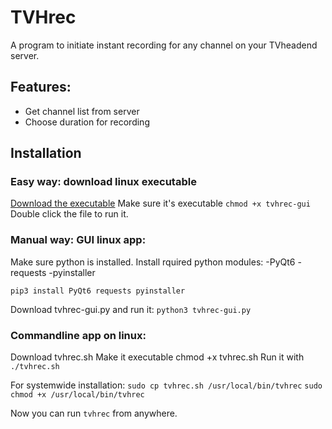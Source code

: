 # TVHrec
A program to initiate instant recording for any channel on your TVheadend server.

## Features: 
- Get channel list from server
- Choose duration for recording

## Installation

### Easy way: download linux executable
[Download the executable](tvhrec-gui)
Make sure it's executable `chmod +x tvhrec-gui`
Double click the file to run it.

### Manual way: GUI linux app:
Make sure python is installed.
Install rquired python modules:
-PyQt6
-requests
-pyinstaller

`pip3 install PyQt6 requests pyinstaller`

Download tvhrec-gui.py and run it:
`python3 tvhrec-gui.py`

### Commandline app on linux:
Download tvhrec.sh
Make it executable chmod +x tvhrec.sh
Run it with `./tvhrec.sh`

For systemwide installation:
`sudo cp tvhrec.sh /usr/local/bin/tvhrec`
`sudo chmod +x /usr/local/bin/tvhrec`

Now you can run `tvhrec` from anywhere.




